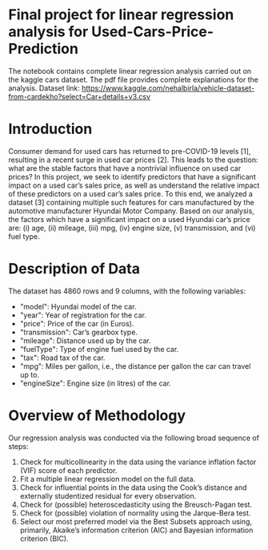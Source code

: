 # Final project for linear regression analysis for Used-Cars-Price-Prediction

The notebook contains complete linear regression analysis carried out on the kaggle cars dataset. The pdf file provides complete explanations for the analysis. 
Dataset link: https://www.kaggle.com/nehalbirla/vehicle-dataset-from-cardekho?select=Car+details+v3.csv

# Introduction
Consumer demand for used cars has returned to pre-COVID-19 levels [1], resulting in a recent surge in used car prices [2]. This leads to the question: what are the stable factors that have a nontrivial influence on used car prices? In this project, we seek to identify predictors that have a significant impact on a used car’s sales price, as well as understand the relative impact of these predictors on a used car’s sales price.
To this end, we analyzed a dataset [3] containing multiple such features for cars manufactured by the automotive manufacturer Hyundai Motor Company. Based on our analysis, the factors which have a significant impact on a used Hyundai car’s price are: (i) age, (ii) mileage, (iii) mpg, (iv) engine size, (v) transmission, and (vi) fuel type.

# Description of Data
The dataset has 4860 rows and 9 columns, with the following variables:
  - "model": Hyundai model of the car.
  - "year": Year of registration for the car.
  - "price": Price of the car (in Euros).
  - "transmission": Car’s gearbox type.
  - "mileage": Distance used up by the car.
  - "fuelType": Type of engine fuel used by the car.
  - "tax": Road tax of the car.
  - "mpg": Miles per gallon, i.e., the distance per gallon the car can travel up to.
  - "engineSize": Engine size (in litres) of the car.

# Overview of Methodology
Our regression analysis was conducted via the following broad sequence of steps:
1. Check for multicollinearity in the data using the variance inflation factor (VIF) score of each predictor.
2. Fit a multiple linear regression model on the full data.
3. Check for influential points in the data using the Cook’s distance and externally studentized residual for every observation.
4. Check for (possible) heteroscedasticity using the Breusch-Pagan test.
5. Check for (possible) violation of normality using the Jarque-Bera test.
6. Select our most preferred model via the Best Subsets approach using, primarily, Akaike’s
information criterion (AIC) and Bayesian information criterion (BIC).

